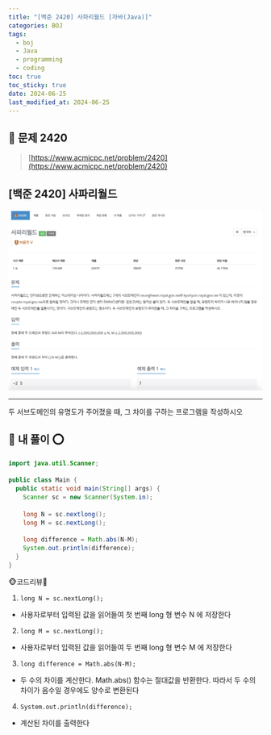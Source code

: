 ```yaml
---
title: "[백준 2420] 사파리월드 [자바(Java)]"
categories: BOJ
tags:
  - boj
  - Java
  - programming
  - coding
toc: true
toc_sticky: true
date: 2024-06-25
last_modified_at: 2024-06-25
---
```


## 🚀 문제 2420

> [https://www.acmicpc.net/problem/2420](https://www.acmicpc.net/problem/2420)

## [백준 2420] 사파리월드

![백준 2420](/assets/images/boj2420.png)

---

두 서브도메인의 유명도가 주어졌을 때, 그 차이를 구하는 프로그램을 작성하시오

## 🚀 내 풀이 ⭕

```java
import java.util.Scanner;

public class Main {
  public static void main(String[] args) {
    Scanner sc = new Scanner(System.in);

    long N = sc.nextlong();
    long M = sc.nextLong();
    
    long difference = Math.abs(N-M);
    System.out.println(difference);
  }
}
```

🐵코드리뷰🦀

1. `long N = sc.nextLong();`

 - 사용자로부터 입력된 값을 읽어들여 첫 번째 long 형 변수 N 에 저장한다

2. `long M = sc.nextLong();`

 - 사용자로부터 입력된 값을 읽어들여 두 번째 long 형 변수 M 에 저장한다

3. `long difference = Math.abs(N-M);`

 - 두 수의 차이를 계산한다. Math.abs() 함수는 절대값을 반환한다. 따라서 두 수의 차이가 음수일 경우에도 양수로 변환된다

4. `System.out.println(difference);`

 - 계산된 차이를 출력한다